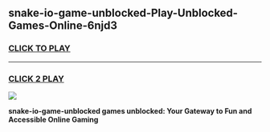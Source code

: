 
## snake-io-game-unblocked-Play-Unblocked-Games-Online-6njd3
<h3>
<a href="https://premium76.site?title=snake-io-game-unblocked&ref=25A">CLICK TO PLAY</a></h3>
<hr>

<h3>
<a href="https://premium76.site?title=snake-io-game-unblocked&ref=25A">CLICK 2 PLAY</a>
  
</h3>

<a href="https://premium76.site?title=snake-io-game-unblocked&ref=25A"><img src="https://clearcache.store/games.png"></a>


**snake-io-game-unblocked games unblocked: Your Gateway to Fun and Accessible Online Gaming**
